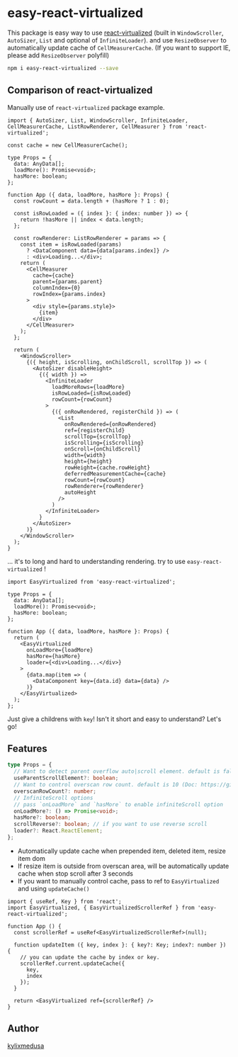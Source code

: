 # easy-react-virtualized

This package is easy way to use [react-virtualized](https://github.com/bvaughn/react-virtualized) (built in `WindowScroller`, `AutoSizer`, `List` and optional of `InfiniteLoader`). and use `ResizeObserver` to automatically update cache of `CellMeasurerCache`. (If you want to support IE, please add `ResizeObserver` polyfill)

```bash
npm i easy-react-virtualized --save
```

## Comparison of react-virtualized

Manually use of `react-virtualized` package example.

```tsx
import { AutoSizer, List, WindowScroller, InfiniteLoader, CellMeasurerCache, ListRowRenderer, CellMeasurer } from 'react-virtualized';

const cache = new CellMeasurerCache();

type Props = {
  data: AnyData[];
  loadMore(): Promise<void>;
  hasMore: boolean;
};

function App ({ data, loadMore, hasMore }: Props) {
  const rowCount = data.length + (hasMore ? 1 : 0);

  const isRowLoaded = ({ index }: { index: number }) => {
    return !hasMore || index < data.length;
  };

  const rowRenderer: ListRowRenderer = params => {
    const item = isRowLoaded(params)
      ? <DataComponent data={data[params.index]} />
      : <div>Loading...</div>;
    return (
      <CellMeasurer
        cache={cache}
        parent={params.parent}
        columnIndex={0}
        rowIndex={params.index}
      >
        <div style={params.style}>
          {item}
        </div>
      </CellMeasurer>
    );
  };

  return (
    <WindowScroller>
      {({ height, isScrolling, onChildScroll, scrollTop }) => (
        <AutoSizer disableHeight>
          {({ width }) =>
            <InfiniteLoader
              loadMoreRows={loadMore}
              isRowLoaded={isRowLoaded}
              rowCount={rowCount}
            >
              {({ onRowRendered, registerChild }) => (
                <List
                  onRowRendered={onRowRendered}
                  ref={registerChild}
                  scrollTop={scrollTop}
                  isScrolling={isScrolling}
                  onScroll={onChildScroll}
                  width={width}
                  height={height}
                  rowHeight={cache.rowHeight}
                  deferredMeasurementCache={cache}
                  rowCount={rowCount}
                  rowRenderer={rowRenderer}
                  autoHeight
                />
              )
            </InfiniteLoader>
          }
        </AutoSizer>
      )}
    </WindowScroller>
  );
}
```

... it's to long and hard to understanding rendering. try to use `easy-react-virtualized` !

```tsx
import EasyVirtualized from 'easy-react-virtualized';

type Props = {
  data: AnyData[];
  loadMore(): Promise<void>;
  hasMore: boolean;
};

function App ({ data, loadMore, hasMore }: Props) {
  return (
    <EasyVirtualized
      onLoadMore={loadMore}
      hasMore={hasMore}
      loader={<div>Loading...</div>}
    >
      {data.map(item => (
        <DataComponent key={data.id} data={data} />
      )}
    </EasyVirtualized>
  );
};
```

Just give a childrens with `key`! Isn't it short and easy to understand? Let's go!

## Features

```ts
type Props = {
  // Want to detect parent overflow auto|scroll element. default is false (using window scroll)
  useParentScrollElement?: boolean;
  // Want to control overscan row count. default is 10 (Doc: https://github.com/bvaughn/react-virtualized/blob/master/docs/overscanUsage.md)
  overscanRowCount?: number;
  // InfiniteScroll options
  // pass `onLoadMore` and `hasMore` to enable infiniteScroll option
  onLoadMore?: () => Promise<void>;
  hasMore?: boolean;
  scrollReverse?: boolean; // if you want to use reverse scroll
  loader?: React.ReactElement;
};
```

* Automatically update cache when prepended item, deleted item, resize item dom
* If resize item is outside from overscan area, will be automatically update cache when stop scroll after 3 seconds
* If you want to manually control cache, pass to ref to `EasyVirtualized` and using `updateCache()`

```tsx
import { useRef, Key } from 'react';
import EasyVirtualized, { EasyVirtualizedScrollerRef } from 'easy-react-virtualized';

function App () {
  const scrollerRef = useRef<EasyVirtualizedScrollerRef>(null);

  function updateItem ({ key, index }: { key?: Key; index?: number }) {
    // you can update the cache by index or key.
    scrollerRef.current.updateCache({
      key,
      index
    });
  }

  return <EasyVirtualized ref={scrollerRef} />
}
```

## Author

[kylixmedusa](https://www.github.com/kylixmedusa)
